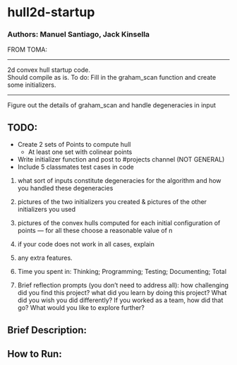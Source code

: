 # hull2d-startup

### Authors: Manuel Santiago, Jack Kinsella 
FROM TOMA:
____________________________
2d convex hull startup code.  
Should compile as is.
To do: Fill in the graham_scan function and create some initializers. 
____________________________

 
Figure out the details of graham_scan and handle degeneracies in input

## TODO:
- Create 2 sets of Points to compute hull
    - At least one set with colinear points
- Write initializer function and post to #projects channel (NOT GENERAL)
- Include 5 classmates test cases in code


1. what sort of inputs constitute degeneracies for the algorithm and how you handled these degeneracies

2. pictures of the two initializers you created & pictures of the other initializers you used

3. pictures of the convex hulls computed for each initial configuration of points — for all these choose a reasonable value of n

4. if your code does not work in all cases, explain

5. any extra features. 

6. Time you spent in: Thinking; Programming; Testing; Documenting; Total

7. Brief reflection prompts (you don’t need to address all): how challenging did you find this project? what did you learn by doing this project? What did you wish you did differently? If you worked as a team, how did that go? What would you like to explore further?

## Brief Description:

## How to Run:


